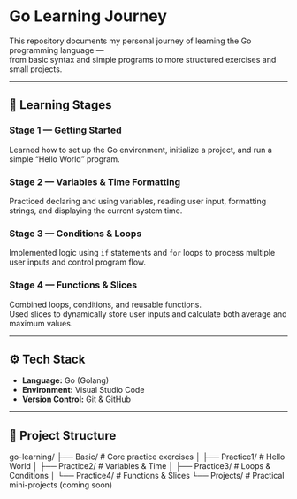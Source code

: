 # Go Learning Journey

This repository documents my personal journey of learning the Go programming language —  
from basic syntax and simple programs to more structured exercises and small projects.

---

## 🧩 Learning Stages

### Stage 1 — Getting Started
Learned how to set up the Go environment, initialize a project, and run a simple “Hello World” program.

### Stage 2 — Variables & Time Formatting
Practiced declaring and using variables, reading user input, formatting strings, and displaying the current system time.

### Stage 3 — Conditions & Loops
Implemented logic using `if` statements and `for` loops to process multiple user inputs and control program flow.

### Stage 4 — Functions & Slices
Combined loops, conditions, and reusable functions.  
Used slices to dynamically store user inputs and calculate both average and maximum values.

---

## ⚙️ Tech Stack
- **Language:** Go (Golang)  
- **Environment:** Visual Studio Code  
- **Version Control:** Git & GitHub  

---

## 📘 Project Structure
go-learning/
├── Basic/ # Core practice exercises
│ ├── Practice1/ # Hello World
│ ├── Practice2/ # Variables & Time
│ ├── Practice3/ # Loops & Conditions
│ └── Practice4/ # Functions & Slices
└── Projects/ # Practical mini-projects (coming soon)

